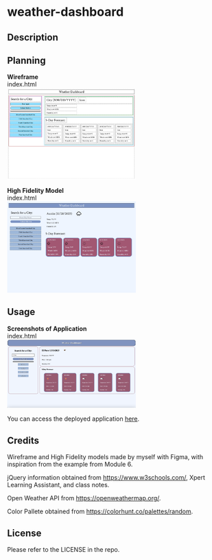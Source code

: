 # weather-dashboard

## Description


## Planning

<strong>Wireframe</strong>
<br>
index.html 
<br>
<img src="./Assets/Planning/Wireframe - Index.png" alt="index wireframe" width="300" height=auto>


<strong>High Fidelity Model</strong>
<br>
index.html 
<br>
<img src="/Assets/Planning/HiFi - Index.png" alt="index high fidelity" width="300" height=auto>


## Usage

<strong>Screenshots of Application</strong>
<br>
index.html 
<br>
<img src="/Assets/Planning/HiFi w: html.png" alt="index deployed" width="300" height=auto>

You can access the deployed application <a href="">here</a>.

## Credits

Wireframe and High Fidelity models made by myself with Figma, with inspiration from the example from Module 6.

jQuery information obtained from https://www.w3schools.com/, Xpert Learning Assistant, and class notes.

Open Weather API from https://openweathermap.org/.

Color Pallete obtained from https://colorhunt.co/palettes/random.

## License

Please refer to the LICENSE in the repo.